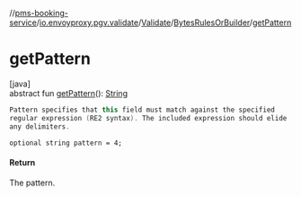 //[pms-booking-service](../../../../index.md)/[io.envoyproxy.pgv.validate](../../index.md)/[Validate](../index.md)/[BytesRulesOrBuilder](index.md)/[getPattern](get-pattern.md)

# getPattern

[java]\
abstract fun [getPattern](get-pattern.md)(): [String](https://docs.oracle.com/en/java/javase/23/docs/api/java.base/java/lang/String.html)

```kotlin
Pattern specifies that this field must match against the specified
regular expression (RE2 syntax). The included expression should elide
any delimiters.

```
`optional string pattern = 4;`

#### Return

The pattern.